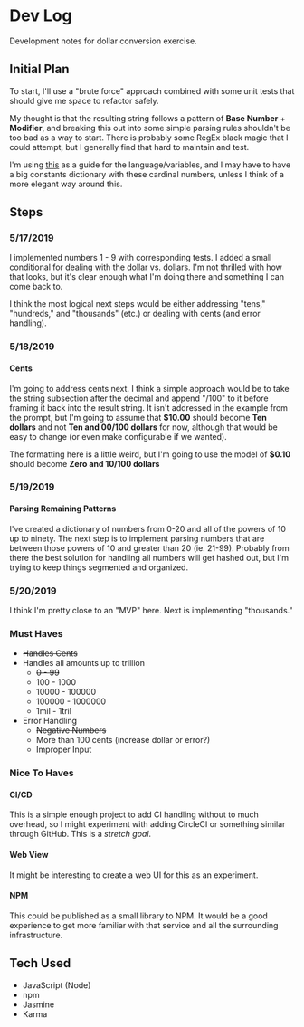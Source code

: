 # Dev Log

Development notes for dollar conversion exercise.

## Initial Plan

To start, I'll use a "brute force" approach combined with some unit tests that
should give me space to refactor safely.

My thought is that the resulting string follows a pattern of
**Base Number** + **Modifier**, and breaking this out into some simple parsing
rules shouldn't be too bad as a way to start. There is probably some RegEx black
magic that I could attempt, but I generally find that hard to maintain and test.

I'm using [this](https://en.wikipedia.org/wiki/English_numerals) as a guide for
the language/variables, and I may have to have a big constants dictionary with
these cardinal numbers, unless I think of a more elegant way around this.

## Steps

### 5/17/2019

I implemented numbers 1 - 9 with corresponding tests. I added a small
conditional for dealing with the dollar vs. dollars. I'm not thrilled with how
that looks, but it's clear enough what I'm doing there and something I can come
back to. 

I think the most logical next steps would be either addressing "tens,"
"hundreds," and "thousands" (etc.) or dealing with cents (and error handling).

### 5/18/2019

#### Cents

I'm going to address cents next. I think a simple approach would be to take the
string subsection after the decimal and append "/100" to it before framing it
back into the result string. It isn't addressed in the example from the prompt,
but I'm going to assume that **$10.00** should become **Ten dollars** and not
**Ten and 00/100 dollars** for now, although that would be easy to change (or
even make configurable if we wanted).

The formatting here is a little weird, but I'm going to use the model of
**$0.10** should become **Zero and 10/100 dollars**

### 5/19/2019

#### Parsing Remaining Patterns

I've created a dictionary of numbers from 0-20 and all of the powers of 10 up to
ninety. The next step is to implement parsing numbers that are between those
powers of 10 and greater than 20 (ie. 21-99). Probably from there the best
solution for handling all numbers will get hashed out, but I'm trying to keep
things segmented and organized.

### 5/20/2019

I think I'm pretty close to an "MVP" here. Next is implementing "thousands."

### Must Haves

* ~~Handles Cents~~
* Handles all amounts up to trillion
  * ~~0 - 99~~
  * 100 - 1000
  * 10000 - 100000
  * 100000 - 1000000
  * 1mil - 1tril
* Error Handling
  * ~~Negative Numbers~~
  * More than 100 cents (increase dollar or error?)
  * Improper Input

### Nice To Haves

#### CI/CD

This is a simple enough project to add CI handling without to much overhead,
so I might experiment with adding CircleCI or something similar through GitHub.
This is a *stretch goal*.

#### Web View

It might be interesting to create a web UI for this as an experiment.

#### NPM

This could be published as a small library to NPM. It would be a good experience
to get more familiar with that service and all the surrounding infrastructure.

## Tech Used

* JavaScript (Node)
* npm
* Jasmine
* Karma
